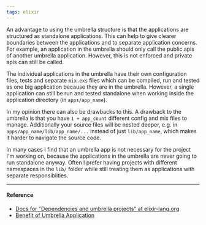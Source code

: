 ```yaml
---
tags: elixir
---
```


An advantage to using the umbrella structure is that the applications are
structured as standalone applications. This can help to give clearer boundaries
between the applications and to separate application concerns. For example, an
application in the umbrella should only call the public apis of another umbrella
application. However, this is not enforced and private apis can still be called.

The individual applications in the umbrella have their own configuration files,
tests and separate `mix.exs` files which can be compiled, run and tested as one
big application because they are in the umbrella. However, a single application
can still be run and tested standalone when working inside the application
directory (in `apps/app_name`).

In my opinion there can also be drawbacks to this. A drawback to the umbrella is
that you have `1 + app_count` different config and mix files to manage.
Additionally your source files will be nested deeper, e.g. in
`apps/app_name/lib/app_name/...` instead of just `lib/app_name`, which makes it
harder to navigate the source code.

In many cases I find that an umbrella app is not necessary for the project I'm
working on, because the applications in the umbrella are never going to run
standalone anyway. Often I prefer having projects with different namespaces in
the `lib/` folder while still treating them as applications with separate
responsiblities.

---

#### Reference

- [Docs for "Dependencies and umbrella projects" at elixir-lang.org](https://elixir-lang.org/getting-started/mix-otp/dependencies-and-umbrella-projects.html)
- [Benefit of Umbrella Application](https://stackoverflow.com/questions/59958055/what-are-the-benefits-of-umbrella-applications)
